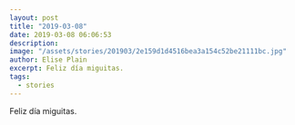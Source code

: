 ```yaml
---
layout: post
title: "2019-03-08"
date: 2019-03-08 06:06:53
description: 
image: "/assets/stories/201903/2e159d1d4516bea3a154c52be21111bc.jpg"
author: Elise Plain
excerpt: Feliz día miguitas.
tags: 
  - stories
---
```


Feliz día miguitas.
<p></p>
